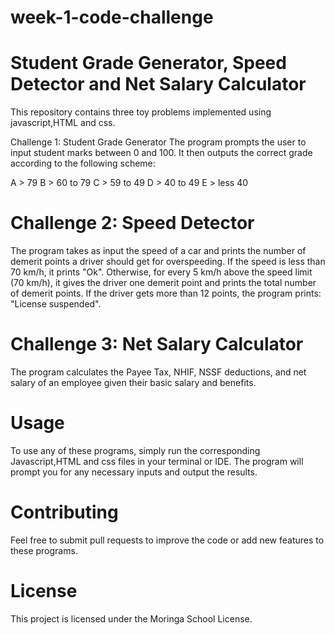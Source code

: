 # week-1-code-challenge

# Student Grade Generator, Speed Detector and Net Salary Calculator
This repository contains three toy problems implemented using javascript,HTML and css.

Challenge 1: Student Grade Generator
The program prompts the user to input student marks between 0 and 100. It then outputs the correct grade according to the following scheme:

A > 79
B > 60 to 79
C > 59 to 49
D > 40 to 49
E > less 40
# Challenge 2: Speed Detector
The program takes as input the speed of a car and prints the number of demerit points a driver should get for overspeeding. If the speed is less than 70 km/h, it prints "Ok". Otherwise, for every 5 km/h above the speed limit (70 km/h), it gives the driver one demerit point and prints the total number of demerit points. If the driver gets more than 12 points, the program prints: "License suspended".

# Challenge 3: Net Salary Calculator
The program calculates the Payee Tax, NHIF, NSSF deductions, and net salary of an employee given their basic salary and benefits.

# Usage
To use any of these programs, simply run the corresponding Javascript,HTML and css files in your terminal or IDE. The program will prompt you for any necessary inputs and output the results.

# Contributing
Feel free to submit pull requests to improve the code or add new features to these programs.

# License
This project is licensed under the Moringa School License.



